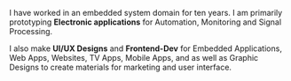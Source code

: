 I have worked in an embedded system domain for ten years. I am primarily prototyping **Electronic applications** for Automation, Monitoring and Signal Processing.

I also make **UI/UX Designs** and **Frontend-Dev** for Embedded Applications, Web Apps, Websites, TV Apps, Mobile Apps, and as well as Graphic Designs to create materials for marketing and user interface.
